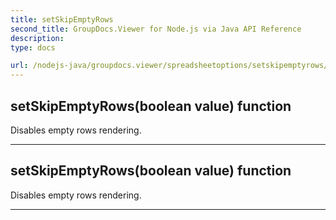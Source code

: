 ```yaml
---
title: setSkipEmptyRows
second_title: GroupDocs.Viewer for Node.js via Java API Reference
description: 
type: docs

url: /nodejs-java/groupdocs.viewer/spreadsheetoptions/setskipemptyrows/
---
```


## setSkipEmptyRows(boolean value)  function

 Disables empty rows rendering.
 


---


## setSkipEmptyRows(boolean value)  function

 Disables empty rows rendering.
 


---


